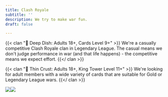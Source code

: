 ```yaml
---
title: Clash Royale
subtitle: ''
description: We try to make war fun.
draft: false

---
```

{{< clan "🥘 Deep Dish: Adults 18+, Cards Level 9+" >}} We're a casually competitive Clash Royale clan in Legendary League. The casual means we don't judge performance in war (and that life happens) - the competitive means we expect effort. {{</ clan >}}

{{< clan "🍕 Thin Crust: Adults 18+, King Tower Level 11+" >}} We're looking for adult members with a wide variety of cards that are suitable for Gold or Legendary League wars. {{</ clan >}}

![](/images/discord_partner_full_logo_lockup_primary_black_rgb.svg)![](/images/discord_partner_full_logo_lockup_primary_black_rgb.svg)